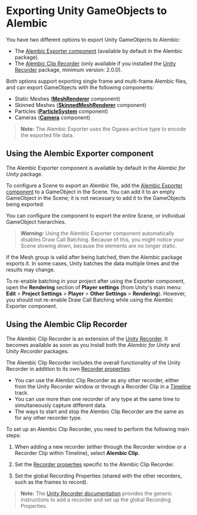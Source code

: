 # Exporting Unity GameObjects to Alembic

You have two different options to export Unity GameObjects to Alembic:
- The [Alembic Exporter component](#alembic-exporter-component) (available by default in the Alembic package).
- The [Alembic Clip Recorder](#alembic-recorder) (only available if you installed the [Unity Recorder](https://docs.unity3d.com/Packages/com.unity.recorder@latest/index.html) package, minimum version: 2.0.0).

Both options support exporting single frame and multi-frame Alembic files, and can export GameObjects with the following components:

- Static Meshes ([**MeshRenderer**](https://docs.unity3d.com/Manual/class-MeshRenderer.html) component)
- Skinned Meshes ([**SkinnedMeshRenderer**](https://docs.unity3d.com/Manual/class-SkinnedMeshRenderer.html) component)
- Particles ([**ParticleSystem**](https://docs.unity3d.com/Manual/class-ParticleSystem.html) component)
- Cameras ([**Camera**](https://docs.unity3d.com/Manual/class-Camera.html) component)

>**Note:** The Alembic Exporter uses the Ogawa archive type to encode the exported file data.

<a name="alembic-exporter-component"></a>
## Using the Alembic Exporter component

The Alembic Exporter component is available by default in the _Alembic for Unity_ package.

To configure a Scene to export an Alembic file, add the [Alembic Exporter component](ref_Exporter.md) to a GameObject in the Scene. You can add it to an empty GameObject in the Scene; it is not necessary to add it to the GameObjects being exported.

You can configure the component to export the entire Scene, or individual GameObject hierarchies.

> ***Warning:*** Using the Alembic Exporter component automatically disables Draw Call Batching. Because of this, you might notice your Scene slowing down, because the elements are no longer static.

If the Mesh group is valid after being batched, then the Alembic package exports it. In some cases, Unity batches the data multiple times and the results may change.

To re-enable batching in your project after using the Exporter component, open the **Rendering** section of **Player settings** (from Unity's main menu: **Edit** > **Project Settings** > **Player** > **Other Settings** > **Rendering**). However, you should not re-enable Draw Call Batching while using the Alembic Exporter component.


<a name="alembic-recorder"></a>
## Using the Alembic Clip Recorder

The Alembic Clip Recorder is an extension of the [Unity Recorder](https://docs.unity3d.com/Packages/com.unity.recorder@latest/index.html). It becomes available as soon as you install both the _Alembic for Unity_ and _Unity Recorder_ packages.

The Alembic Clip Recorder includes the overall functionality of the Unity Recorder in addition to its own [Recorder properties](ref_Recorder.md):
* You can use the Alembic Clip Recorder as any other recorder, either from the Unity Recorder window or through a Recorder Clip in a [Timeline](https://docs.unity3d.com/Packages/com.unity.timeline@latest/index.html) track.
* You can use more than one recorder of any type at the same time to simultaneously capture different data.
* The ways to start and stop the Alembic Clip Recorder are the same as for any other recorder type.

To set up an Alembic Clip Recorder, you need to perform the following main steps:

1. When adding a new recorder (either through the Recorder window or a Recorder Clip within Timeline), select **Alembic Clip**.

2. Set the [Recorder properties](ref_Recorder.md) specific to the Alembic Clip Recorder.

3. Set the global Recording Properties (shared with the other recorders, such as the frames to record).

> **Note:** The [Unity Recorder documentation](https://docs.unity3d.com/Packages/com.unity.recorder@latest/index.html) provides the generic instructions to add a recorder and set up the global Recording Properties.
